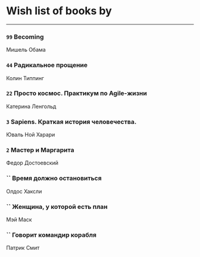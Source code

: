 # Wish list of books by [](https://plus.google.com/u/0/104731829794763834502/)
---

### `99` Becoming
Мишель Обама

### `44` Радикальное прощение
Колин Типпинг

### `22` Просто космос. Практикум по Agile-жизни
Катерина Ленгольд

### `3` Sapiens. Краткая история человечества.
Юваль Ной Харари

### `2` Мастер и Маргарита
Федор Достоевский

### `` Время должно остановиться
Олдос Хаксли

### `` Женщина, у которой есть план
Мэй Маск

### `` Говорит командир корабля
Патрик Смит


